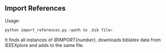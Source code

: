 
## Import References

Usage:
```bash
python import_references.py <path to .bib file>
```

It finds all instances of _@IMPORT{number}_, downloads biblatex data from IEEEXplore and adds to the same file.